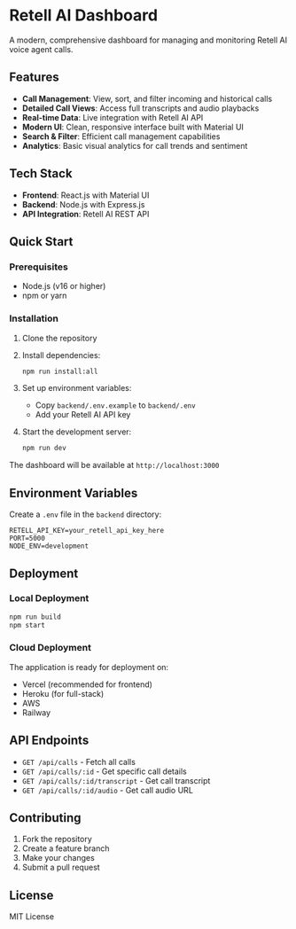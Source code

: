 # Retell AI Dashboard

A modern, comprehensive dashboard for managing and monitoring Retell AI voice agent calls.

## Features

- **Call Management**: View, sort, and filter incoming and historical calls
- **Detailed Call Views**: Access full transcripts and audio playbacks
- **Real-time Data**: Live integration with Retell AI API
- **Modern UI**: Clean, responsive interface built with Material UI
- **Search & Filter**: Efficient call management capabilities
- **Analytics**: Basic visual analytics for call trends and sentiment

## Tech Stack

- **Frontend**: React.js with Material UI
- **Backend**: Node.js with Express.js
- **API Integration**: Retell AI REST API

## Quick Start

### Prerequisites

- Node.js (v16 or higher)
- npm or yarn

### Installation

1. Clone the repository
2. Install dependencies:
   ```bash
   npm run install:all
   ```

3. Set up environment variables:
   - Copy `backend/.env.example` to `backend/.env`
   - Add your Retell AI API key

4. Start the development server:
   ```bash
   npm run dev
   ```

The dashboard will be available at `http://localhost:3000`

## Environment Variables

Create a `.env` file in the `backend` directory:

```
RETELL_API_KEY=your_retell_api_key_here
PORT=5000
NODE_ENV=development
```

## Deployment

### Local Deployment

```bash
npm run build
npm start
```

### Cloud Deployment

The application is ready for deployment on:
- Vercel (recommended for frontend)
- Heroku (for full-stack)
- AWS
- Railway

## API Endpoints

- `GET /api/calls` - Fetch all calls
- `GET /api/calls/:id` - Get specific call details
- `GET /api/calls/:id/transcript` - Get call transcript
- `GET /api/calls/:id/audio` - Get call audio URL

## Contributing

1. Fork the repository
2. Create a feature branch
3. Make your changes
4. Submit a pull request

## License

MIT License 